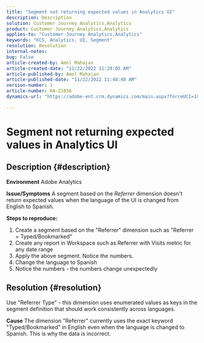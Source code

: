 ```yaml
---
title: "Segment not returning expected values in Analytics UI"
description: Description
solution: Customer Journey Analytics,Analytics
product: Customer Journey Analytics,Analytics
applies-to: "Customer Journey Analytics,Analytics"
keywords: "KCS, Analytics, UI, Segment"
resolution: Resolution
internal-notes: 
bug: False
article-created-by: Amol Mahajan
article-created-date: "11/22/2022 11:29:05 AM"
article-published-by: Amol Mahajan
article-published-date: "11/22/2022 11:48:48 AM"
version-number: 1
article-number: KA-21036
dynamics-url: "https://adobe-ent.crm.dynamics.com/main.aspx?forceUCI=1&pagetype=entityrecord&etn=knowledgearticle&id=6cf79ed9-586a-ed11-9561-6045bd006d92"

---
```

# Segment not returning expected values in Analytics UI

## Description {#description}

<b>Environment</b>
Adobe Analytics


<b>Issue/Symptoms</b>
A segment based on the *Referrer* dimension doesn't return expected values when the language of the UI is changed from English to Spanish.



<b>Steps to reproduce:</b>

1. Create a segment based on the "Referrer" dimension such as "Referrer = Typed/Bookmarked"
2. Create any report in Workspace such as Referrer with Visits metric for any date range
3. Apply the above segment. Notice the numbers.
4. Change the language to Spanish
5. Notice the numbers - the numbers change unexpectedly



## Resolution {#resolution}


Use "Referrer Type" - this dimension uses enumerated values as keys in the segment definition that should work consistently across languages.


<b>Cause</b>
The dimension "Referrer" currently uses the exact keyword "Typed/Bookmarked" in English even when the language is changed to Spanish. This is why the data is incorrect.
